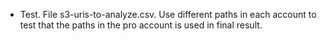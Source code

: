 - Test. File s3-uris-to-analyze.csv. Use different paths in each account to test that the paths in the pro account is used in final result.
